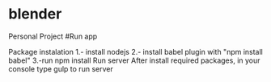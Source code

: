 # blender
Personal Project 
#Run app

Package instalation
	1.- install nodejs
	2.- install babel plugin with "npm install babel" 
	3.-run npm install
Run server
	After install required packages, in your console type gulp to run server
